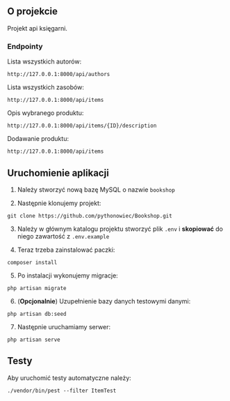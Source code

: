 ## O projekcie

Projekt api księgarni.

### Endpointy

Lista wszystkich autorów:
```console
http://127.0.0.1:8000/api/authors
```
Lista wszystkich zasobów:
```console
http://127.0.0.1:8000/api/items
```
Opis wybranego produktu:
```console
http://127.0.0.1:8000/api/items/{ID}/description
```
Dodawanie produktu:
```console
http://127.0.0.1:8000/api/items
```

## Uruchomienie aplikacji

1. Należy stworzyć nową bazę MySQL o nazwie `bookshop`

2. Następnie klonujemy projekt:

```console
git clone https://github.com/pythonowiec/Bookshop.git
```

3. Należy w głównym katalogu projektu stworzyć plik `.env` i **skopiować** do niego zawartość z `.env.example`

4. Teraz trzeba zainstalować paczki:

```console
composer install
```

5. Po instalacji wykonujemy migracje:
```console
php artisan migrate
```
6. (**Opcjonalnie**) Uzupełnienie bazy danych testowymi danymi:
```console
php artisan db:seed
```
7. Następnie uruchamiamy serwer:
```console
php artisan serve
```
## Testy

Aby uruchomić testy automatyczne należy:
```console
./vendor/bin/pest --filter ItemTest
```
